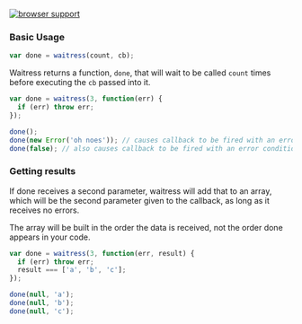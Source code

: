 [![browser support](http://ci.testling.com/ifit/waitress.png)](http://ci.testling.com/ifit/waitress)

### Basic Usage

```javascript
var done = waitress(count, cb);
```

Waitress returns a function, `done`, that will wait to be called `count` times before executing the `cb` passed into it.

```javascript
var done = waitress(3, function(err) {
  if (err) throw err;
});

done();
done(new Error('oh noes')); // causes callback to be fired with an error condition
done(false); // also causes callback to be fired with an error condition
```

### Getting results

If done receives a second parameter, waitress will add that to an array,
which will be the second parameter given to the callback, as long as it
receives no errors.

The array will be built in the order the data is received, not the order
done appears in your code.

```javascript
var done = waitress(3, function(err, result) {
  if (err) throw err;
  result === ['a', 'b', 'c'];
});

done(null, 'a');
done(null, 'b');
done(null, 'c');
```
